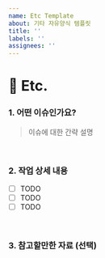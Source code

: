 ```yaml
---
name: Etc Template
about: 기타 자유양식 템플릿
title: ''
labels: ''
assignees: ''
---
```


# 📑 Etc.

### 1. 어떤 이슈인가요?

> 이슈에 대한 간략 설명

<br>

### 2. 작업 상세 내용

- [ ] TODO
- [ ] TODO
- [ ] TODO

<br>

### 3. 참고할만한 자료 (선택)
